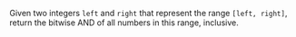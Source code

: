 Given two integers `left` and `right` that represent the range `[left, right]`, return the bitwise AND of all numbers in this range, inclusive.